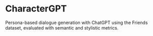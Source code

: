 # CharacterGPT
Persona-based dialogue generation with ChatGPT using the Friends dataset, evaluated with semantic and stylistic metrics.